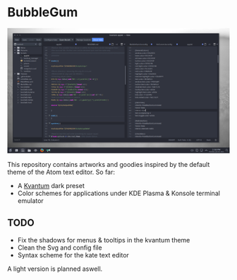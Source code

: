 # BubbleGum

![BubbleGum Preview](https://github.com/Hombremaledicto/BubbleGum/blob/master/Preview.png?raw=true)

This repository contains artworks and goodies inspired by the default theme of the Atom text editor.
So far:

- A [Kvantum](https://github.com/tsujan/Kvantum) dark preset
- Color schemes for applications under KDE Plasma & Konsole terminal emulator

## TODO

- Fix the shadows for menus & tooltips in the kvantum theme
- Clean the Svg and config file
- Syntax scheme for the kate text editor

A light version is planned aswell.
